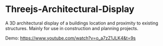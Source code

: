 # Threejs-Architectural-Display
A 3D architectural display of a buildings location and proximity to existing structures. Mainly for use in construction and planning projects.

Demo: https://www.youtube.com/watch?v=o_a7zZ1JLK4&t=9s
